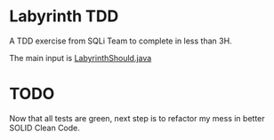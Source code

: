 Labyrinth TDD
===================


A TDD exercise from SQLi Team to complete in less than 3H.

The main input is [LabyrinthShould.java ](https://github.com/fayway/LabyrinthTDD/blob/master/src/test/java/com/nespresso/sofa/recruitment/labyrinth/LabyrinthShould.java)

TODO
===================
Now that all tests are green, next step is to refactor my mess in better SOLID Clean Code.